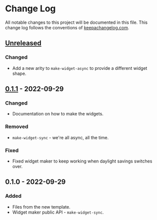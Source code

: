 # Change Log
All notable changes to this project will be documented in this file. This change log follows the conventions of [keepachangelog.com](http://keepachangelog.com/).

## [Unreleased]
### Changed
- Add a new arity to `make-widget-async` to provide a different widget shape.

## [0.1.1] - 2022-09-29
### Changed
- Documentation on how to make the widgets.

### Removed
- `make-widget-sync` - we're all async, all the time.

### Fixed
- Fixed widget maker to keep working when daylight savings switches over.

## 0.1.0 - 2022-09-29
### Added
- Files from the new template.
- Widget maker public API - `make-widget-sync`.

[Unreleased]: https://sourcehost.site/your-name/java-11-temurin_clojure1_11_1/compare/0.1.1...HEAD
[0.1.1]: https://sourcehost.site/your-name/java-11-temurin_clojure1_11_1/compare/0.1.0...0.1.1
